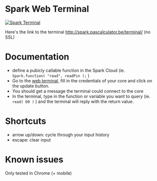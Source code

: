 # Spark Web Terminal

[![Spark Terminal](https://cdn.rawgit.com/pascalculator/sparkio-terminal/master/img/spark-terminal.jpg "Spark Terminal")](http://spark.pascalculator.be/terminal/)

Here's the link to the terminal http://spark.pascalculator.be/terminal/ (no SSL)

# Documentation
- define a pubicly callable function in the Spark Cloud (ie. `Spark.function( "read", readPin );` )
- Go to the [web terminal](http://spark.pascalculator.be/terminal/), fill in the credentials of your core and click on the update button.
- You should get a message the terminal could connect to the core
- In the terminal, type in the function or variable you want to query (ie. `read( D0 )` ) and the terminal will reply with the return value.

# Shortcuts
- arrow up/down: cycle through your input history
- escape: clear input

# Known issues
Only tested in Chrome (+ mobile)
